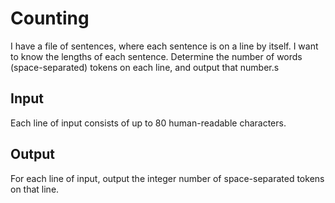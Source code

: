 Counting
========

I have a file of sentences, where each sentence is on a line by itself. I want
to know the lengths of each sentence. Determine the number of words
(space-separated) tokens on each line, and output that number.s

Input
-----

Each line of input consists of up to 80 human-readable characters.

Output
------

For each line of input, output the integer number of space-separated tokens on
that line.
